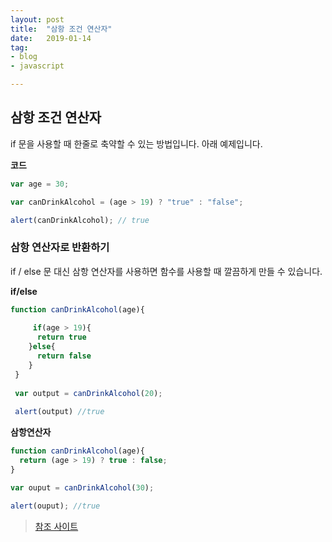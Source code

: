 ```yaml
---
layout: post
title:  "삼항 조건 연산자"
date:   2019-01-14
tag:
- blog
- javascript

---
```


## 삼항 조건 연산자

if 문을 사용할 때 한줄로 축약할 수 있는 방법입니다.
아래 예제입니다.

**코드**
```js
var age = 30; 

var canDrinkAlcohol = (age > 19) ? "true" : "false";

alert(canDrinkAlcohol); // true
```

### 삼항 연산자로 반환하기

if / else 문 대신 삼항 연산자를 사용하면
함수를 사용할 때 깔끔하게 만들 수 있습니다.

**if/else**
```js
function canDrinkAlcohol(age){
 
     if(age > 19){
      return true
    }else{
      return false
    }
 }
 
 var output = canDrinkAlcohol(20);
 
 alert(output) //true
```

**삼항연산자**
```js
function canDrinkAlcohol(age){
  return (age > 19) ? true : false;
}

var ouput = canDrinkAlcohol(30);

alert(ouput); //true
```



> [참조 사이트](https://developer.mozilla.org/ko/docs/Web/JavaScript/Reference/Operators/Conditional_Operator)










